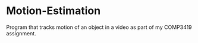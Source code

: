 # Motion-Estimation

Program that tracks motion of an object in a video as part of my COMP3419 assignment. 
